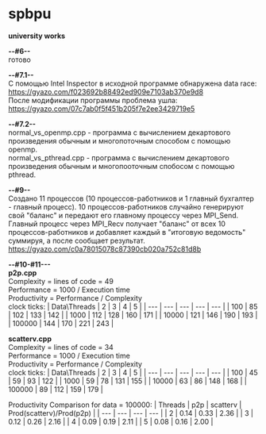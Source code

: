 # spbpu
**university works**

**--#6--**  
готово  

**--#7.1--**  
С помощью Intel Inspector в исходной программе обнаружена data race:  
https://gyazo.com/f023692b88492ed909e7103ab370e9d8  
После модификации программы проблема ушла:  
https://gyazo.com/07c7ab0f5f451b205f7e2ee3429719e5

**--#7.2--**  
normal_vs_openmp.cpp - программа с вычислением декартового произведения обычным и многопоточным способом с помощью openmp.  
normal_vs_pthread.cpp - программа с вычислением декартового произведения обычным и многопооточным спобосом с помощью pthread.  

**--#9--**  
Создано 11 процессов (10 процессов-работников и 1 главный бухгалтер - главный процесс). 10 процессов-работников случайно генерируют свой "баланс" и передают его главному процессу через MPI_Send. Главный процесс через MPI_Recv получает "баланс" от всех 10 процессов-работников и добавляет каждый в "итоговую ведомость" суммируя, а после сообщает результат. https://gyazo.com/c0a78015078c87390cb020a752c81d8b

**--#10-#11---**  
**p2p.cpp**  
Complexity = lines of code = 49  
Performance = 1000 / Execution time  
Productivity = Performance / Complexity  
clock ticks:
| Data\Threads | 2 | 3 | 4 | 5 |
| --- | --- | --- | --- | --- |
| 100 | 85 | 102 | 133 | 142 |
| 1000 | 112 | 128 | 160 | 171 |
| 10000 | 121 | 146 | 190 | 193 |
| 100000 | 144 | 170 | 221 | 243 |

**scatterv.cpp**  
Complexity = lines of code = 34  
Performance = 1000 / Execution time  
Productivity = Performance / Complexity  
clock ticks:
| Data\Threads | 2 | 3 | 4 | 5 |
| --- | --- | --- | --- | --- |
| 100 | 45 | 59 | 93 | 122 |
| 1000 | 59 | 78 | 131 | 155 |
| 10000 | 63 | 86 | 148 | 168 |
| 100000 | 89 | 112 | 159 | 179 |

Productivity Comparison for data = 100000:
| Threads | p2p | scatterv | Prod(scatterv)/Prod(p2p) |
| --- | --- | --- | --- |
| 2 | 0.14 | 0.33 | 2.36 |
| 3 | 0.12 | 0.26 | 2.16 |
| 4 | 0.09 | 0.19 | 2.11 |
| 5 | 0.08 | 0.16 | 2.00 |